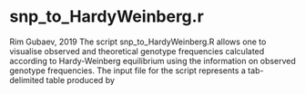 # snp_to_HardyWeinberg.r
Rim Gubaev, 2019
The script snp_to_HardyWeinberg.R allows one to visualise observed and theoretical genotype frequencies calculated according to Hardy-Weinberg equilibrium using the information on observed genotype frequencies. The input file for the script represents a tab-delimited table produced by 
